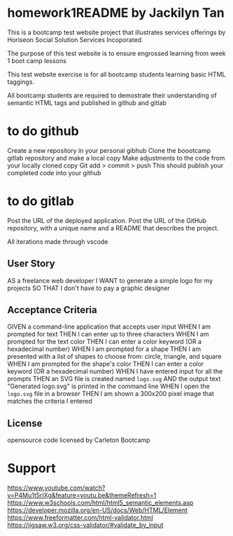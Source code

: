 # homework1README by Jackilyn Tan

This is a bootcamp test website project that illustrates services offerings by Horiseon Social Solution Services Incoporated.

The purpose of this test website is to ensure engrossed learning from week 1 boot camp lessons

This test website exercise is for all bootcamp students learning basic HTML taggings.

All bootcamp students are required to demostrate their understanding of semantic HTML tags and published in github and gitlab

# to do github
Create a new repository in your personal gibhub
Clone the boootcamp gitlab repository and make a local copy
Make adjustments to the code from your locally cloned copy
Git add > commit > push
This should publish your completed code into your github

# to do gitlab
Post the URL of the deployed application.
Post the URL of the GitHub repository, with a unique name and a README that describes the project.

All iterations made through vscode


## User Story
AS a freelance web developer
I WANT to generate a simple logo for my projects
SO THAT I don't have to pay a graphic designer

## Acceptance Criteria
GIVEN a command-line application that accepts user input
WHEN I am prompted for text
THEN I can enter up to three characters
WHEN I am prompted for the text color
THEN I can enter a color keyword (OR a hexadecimal number)
WHEN I am prompted for a shape
THEN I am presented with a list of shapes to choose from: circle, triangle, and square
WHEN I am prompted for the shape's color
THEN I can enter a color keyword (OR a hexadecimal number)
WHEN I have entered input for all the prompts
THEN an SVG file is created named `logo.svg`
AND the output text "Generated logo.svg" is printed in the command line
WHEN I open the `logo.svg` file in a browser
THEN I am shown a 300x200 pixel image that matches the criteria I entered

## License

opensource code licensed by Carleton Bootcamp

# Support
https://www.youtube.com/watch?v=P4Mu1t5rIXg&feature=youtu.be&themeRefresh=1
https://www.w3schools.com/html/html5_semantic_elements.asp
https://developer.mozilla.org/en-US/docs/Web/HTML/Element
https://www.freeformatter.com/html-validator.html
https://jigsaw.w3.org/css-validator/#validate_by_input



